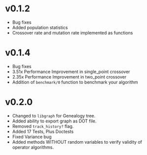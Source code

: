 # v0.1.2
- Bug fixes
- Added population statistics
- Crossover rate and mutation rate implemented as functions

# v0.1.4
- Bug fixes
- 3.51x Performance Improvement in single_point crossover
- 2.35x Performance Improvement in two_point crossover
- Addition of `benchmark/0` function to benchmark your algorithm

# v0.2.0
- Changed to `libgraph` for Genealogy tree.
- Added ability to export graph as DOT file.
- Removed `track_history?` flag.
- Added 17 Tests, Plus Doctests
- Fixed Variance bug
- Added methods WITHOUT random variables to verify validity of operator algorithms.